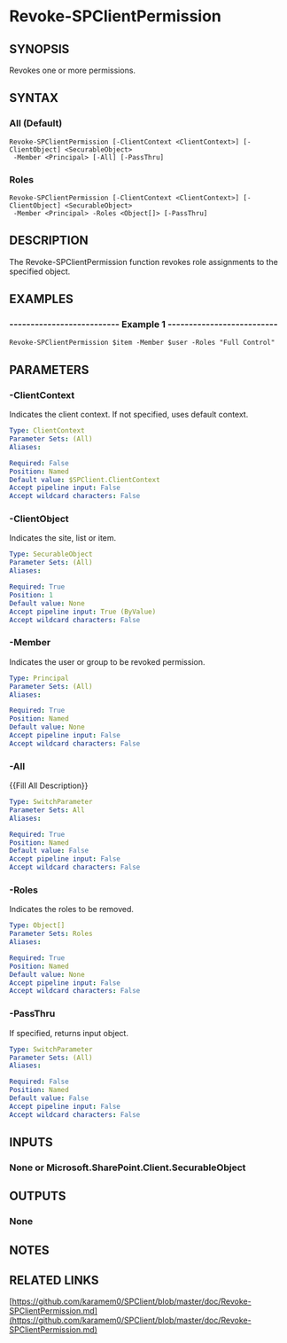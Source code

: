# Revoke-SPClientPermission

## SYNOPSIS
Revokes one or more permissions.

## SYNTAX

### All (Default)
```
Revoke-SPClientPermission [-ClientContext <ClientContext>] [-ClientObject] <SecurableObject>
 -Member <Principal> [-All] [-PassThru]
```

### Roles
```
Revoke-SPClientPermission [-ClientContext <ClientContext>] [-ClientObject] <SecurableObject>
 -Member <Principal> -Roles <Object[]> [-PassThru]
```

## DESCRIPTION
The Revoke-SPClientPermission function revokes role assignments to the specified object.

## EXAMPLES

### -------------------------- Example 1 --------------------------
```
Revoke-SPClientPermission $item -Member $user -Roles "Full Control"
```

## PARAMETERS

### -ClientContext
Indicates the client context.
If not specified, uses default context.

```yaml
Type: ClientContext
Parameter Sets: (All)
Aliases: 

Required: False
Position: Named
Default value: $SPClient.ClientContext
Accept pipeline input: False
Accept wildcard characters: False
```

### -ClientObject
Indicates the site, list or item.

```yaml
Type: SecurableObject
Parameter Sets: (All)
Aliases: 

Required: True
Position: 1
Default value: None
Accept pipeline input: True (ByValue)
Accept wildcard characters: False
```

### -Member
Indicates the user or group to be revoked permission.

```yaml
Type: Principal
Parameter Sets: (All)
Aliases: 

Required: True
Position: Named
Default value: None
Accept pipeline input: False
Accept wildcard characters: False
```

### -All
{{Fill All Description}}

```yaml
Type: SwitchParameter
Parameter Sets: All
Aliases: 

Required: True
Position: Named
Default value: False
Accept pipeline input: False
Accept wildcard characters: False
```

### -Roles
Indicates the roles to be removed.

```yaml
Type: Object[]
Parameter Sets: Roles
Aliases: 

Required: True
Position: Named
Default value: None
Accept pipeline input: False
Accept wildcard characters: False
```

### -PassThru
If specified, returns input object.

```yaml
Type: SwitchParameter
Parameter Sets: (All)
Aliases: 

Required: False
Position: Named
Default value: False
Accept pipeline input: False
Accept wildcard characters: False
```

## INPUTS

### None or Microsoft.SharePoint.Client.SecurableObject

## OUTPUTS

### None

## NOTES

## RELATED LINKS

[https://github.com/karamem0/SPClient/blob/master/doc/Revoke-SPClientPermission.md](https://github.com/karamem0/SPClient/blob/master/doc/Revoke-SPClientPermission.md)

